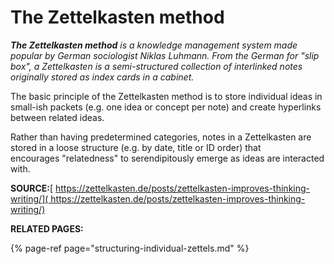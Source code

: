# The Zettelkasten method

_**The Zettelkasten method**_ _is a knowledge management system made popular by German sociologist Niklas Luhmann. From the German for "slip box", a Zettelkasten is a semi-structured collection of interlinked notes originally stored as index cards in a cabinet._ 

The basic principle of the Zettelkasten method is to store individual ideas in small-ish packets \(e.g. one idea or concept per note\) and create hyperlinks between related ideas. 

Rather than having predetermined categories, notes in a Zettelkasten are stored in a loose structure \(e.g. by date, title or ID order\) that encourages "relatedness" to serendipitously emerge as ideas are interacted with. 

**SOURCE:**[ https://zettelkasten.de/posts/zettelkasten-improves-thinking-writing/]( https://zettelkasten.de/posts/zettelkasten-improves-thinking-writing/)

**RELATED PAGES:** 

{% page-ref page="structuring-individual-zettels.md" %}



